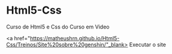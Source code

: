 # Html5-Css
 Curso de Html5 e Css do Curso em Video

<a href="https://matheushrn.github.io/Html5-Css/Treinos/Site%20sobre%20genshin/"_blank> Executar o site </a>